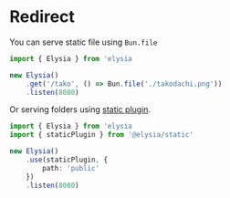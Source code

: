 # Redirect
You can serve static file using `Bun.file`
```typescript
import { Elysia } from 'elysia

new Elysia()
    .get('/tako', () => Bun.file('./takodachi.png'))
    .listen(8080)
```

Or serving folders using [static plugin](https://github.com/elysiajs/elysia-static).
```typescript
import { Elysia } from 'elysia
import { staticPlugin } from '@elysia/static'

new Elysia()
    .use(staticPlugin, {
        path: 'public'
    })
    .listen(8080)
```
